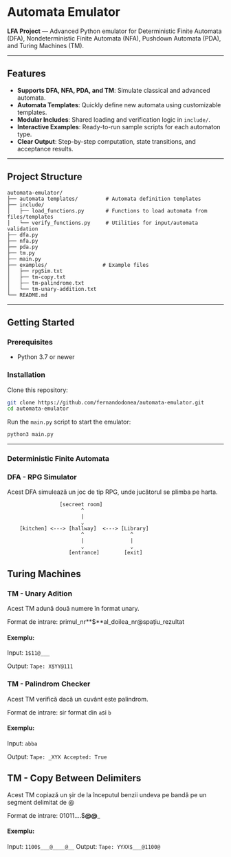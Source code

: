 # Automata Emulator

**LFA Project** — Advanced Python emulator for 
Deterministic Finite Automata (DFA), Nondeterministic Finite Automata (NFA), Pushdown Automata (PDA), and Turing Machines (TM).

---

## Features

- **Supports DFA, NFA, PDA, and TM**: Simulate classical and advanced automata.
- **Automata Templates**: Quickly define new automata using customizable templates.
- **Modular Includes**: Shared loading and verification logic in `include/`.
- **Interactive Examples**: Ready-to-run sample scripts for each automaton type.
- **Clear Output**: Step-by-step computation, state transitions, and acceptance results.

---

## Project Structure

```
automata-emulator/
├── automata templates/         # Automata definition templates
├── include/
│   ├── load_functions.py       # Functions to load automata from files/templates
│   └── verify_functions.py     # Utilities for input/automata validation
├── dfa.py                     
├── nfa.py                     
├── pda.py                     
├── tm.py                      
├── main.py                    
├── examples/                  # Example files
│   ├── rpgSim.txt
│   ├── tm-copy.txt
│   ├── tm-palindrome.txt
│   └── tm-unary-addition.txt
└── README.md
```


---

## Getting Started

### Prerequisites

- Python 3.7 or newer

### Installation

Clone this repository:
```bash
git clone https://github.com/fernandodonea/automata-emulator.git
cd automata-emulator
```
Run the `main.py` script to start the emulator:
```bash
python3 main.py
```
---

### Deterministic Finite Automata 
### DFA - RPG Simulator
Acest DFA simulează un joc de tip RPG, unde jucătorul se plimba pe harta.

```
                 [secreet room]
                        ^
                        |
                        ⌄
    [kitchen] <---> [hallway]  <---> [Library]
                        ^               ^
                        |               |
                        ⌄               ⌄
                    [entrance]        [exit]

```

## Turing Machines

### TM - Unary Adition
Acest TM adună două numere în format unary.

Format de intrare:
primul_nr**$**al_doilea_nr@spațiu_rezultat

#### Exemplu:
Input:
    ```
    1$11@___
    ```

Output:
    ```
    Tape: X$YY@111
    ```
### TM - Palindrom Checker
Acest TM verifică dacă un cuvânt este palindrom.

Format de intrare:
sir format din `a`si `b`

#### Exemplu:
Input:
    ```
    abba
    ```

Output:
    ```
    Tape: _XYX
    Accepted: True
    ```


## TM - Copy Between Delimiters

Acest TM copiază un șir de la începutul benzii undeva pe bandă pe un segment delimitat de @

Format de intrare:
01011….$____@______@___

#### Exemplu:
Input:
    ```
    1100$___@____@__
    ```
Output:
    ```
    Tape: YYXX$___@1100@
    ```





